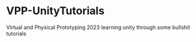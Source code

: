 # VPP-UnityTutorials
 Virtual and Physical Prototyping 2023 learning unity through some bullshit tutorials
